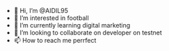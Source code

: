 - 👋 Hi, I’m @AIDIL95
- 👀 I’m interested in football
- 🌱 I’m currently learning digital marketing
- 💞️ I’m looking to collaborate on developer on testnet
- 📫 How to reach me perrfect

<!---
AIDIL95/AIDIL95 is a ✨ special ✨ repository because its `README.md` (this file) appears on your GitHub profile.
You can click the Preview link to take a look at your changes.
--->
